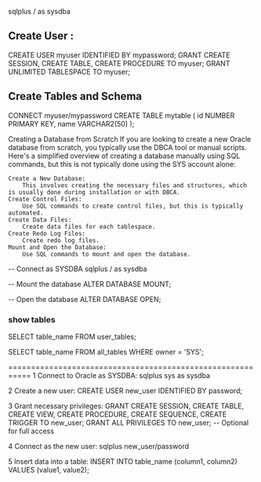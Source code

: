

sqlplus / as sysdba

## Create User :

CREATE USER myuser IDENTIFIED BY mypassword;
GRANT CREATE SESSION, CREATE TABLE, CREATE PROCEDURE TO myuser;
GRANT UNLIMITED TABLESPACE TO myuser;

##  Create Tables and Schema

CONNECT myuser/mypassword
CREATE TABLE mytable (
    id NUMBER PRIMARY KEY,
    name VARCHAR2(50)
);



Creating a Database from Scratch
If you are looking to create a new Oracle database from scratch, you typically use the DBCA tool or manual scripts. Here's a simplified overview of creating a database manually using SQL commands, but this is not typically done using the SYS account alone:

    Create a New Database:
        This involves creating the necessary files and structures, which is usually done during installation or with DBCA.
    Create Control Files:
        Use SQL commands to create control files, but this is typically automated.
    Create Data Files:
        Create data files for each tablespace.
    Create Redo Log Files:
        Create redo log files.
    Mount and Open the Database:
        Use SQL commands to mount and open the database.




-- Connect as SYSDBA
sqlplus / as sysdba

-- Mount the database
ALTER DATABASE MOUNT;

-- Open the database
ALTER DATABASE OPEN;


### show tables
SELECT table_name FROM user_tables;

SELECT table_name FROM all_tables WHERE owner = 'SYS';

===========================================================
1 Connect to Oracle as SYSDBA: 
sqlplus sys as sysdba


2 Create a new user: 
CREATE USER new_user IDENTIFIED BY password;
 


3 Grant necessary privileges:
GRANT CREATE SESSION, CREATE TABLE, CREATE VIEW, CREATE PROCEDURE, CREATE SEQUENCE, CREATE TRIGGER TO new_user;
GRANT ALL PRIVILEGES TO new_user;  -- Optional for full access
 


4 Connect as the new user: 
sqlplus new_user/password


5 Insert data into a table: 
INSERT INTO table_name (column1, column2) VALUES (value1, value2);
